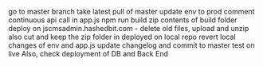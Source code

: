 go to master branch
take latest pull of master
update env to prod
comment continuous api call in app.js
npm run build
zip contents of build folder
deploy on jscmsadmin.hashedbit.com - delete old files, upload and unzip
also cut and keep the zip folder in deployed on local repo
revert local changes of env and app.js
update changelog and commit to master
test on live
Also, check deployment of DB and Back End

